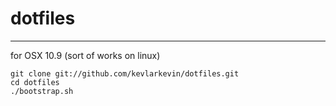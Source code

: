 # dotfiles
----
for OSX 10.9 (sort of works on linux)

    git clone git://github.com/kevlarkevin/dotfiles.git
    cd dotfiles
    ./bootstrap.sh

